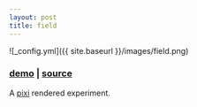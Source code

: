 ```yaml
---
layout: post
title: field
---
```


![_config.yml]({{ site.baseurl }}/images/field.png)

### [demo](http://olivierrr.github.io/field/) | [source](https://github.com/olivierrr/field)

A [pixi](http://www.pixijs.com/) rendered experiment.
